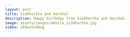 ```yaml
---
layout: post
title: Siddhartha and Harshal
description: Happy birthday from Siddhartha and Harshal
image: assets/images/akhila_siddhartha.jpg
video: iE8wu5vX6og
---
```

